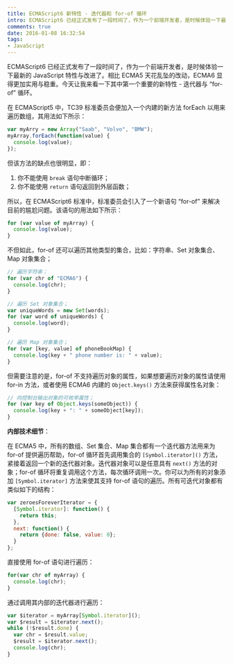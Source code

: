 ```yaml
---
title: ECMAScript6 新特性 - 迭代器和 for-of 循环
intro: ECMAScript6 已经正式发布了一段时间了，作为一个前端开发者，是时候体验一下最新的 JavaScript 特性与改进了。相比 ECMA5 天花乱坠的改动，ECMA6 显得更加实用与稳重。今天让我来看一下其中第一个重要的新特性 - 迭代器与 “for-of” 循环。
comments: true
date: 2016-01-08 16:32:54
tags:
- JavaScript
---
```


ECMAScript6 已经正式发布了一段时间了，作为一个前端开发者，是时候体验一下最新的 JavaScript 特性与改进了。相比 ECMA5 天花乱坠的改动，ECMA6 显得更加实用与稳重。今天让我来看一下其中第一个重要的新特性 - 迭代器与 “for-of” 循环。

在 ECMAScript5 中，TC39 标准委员会便加入一个内建的新方法 forEach 以用来遍历数组，其用法如下所示：

```javascript
var myArry = new Array("Saab", "Volvo", "BMW");
myArray.forEach(function(value) {
  console.log(value);
});
```

但该方法的缺点也很明显，即：

1. 你不能使用 `break` 语句中断循环；
2. 你不能使用 `return` 语句返回到外层函数；

所以，在 ECMAScript6 标准中，标准委员会引入了一个新语句 “for-of” 来解决目前的尴尬问题。该语句的用法如下所示：

```javascript
for (var value of myArray) {
  console.log(value);
}
```

不但如此，for-of 还可以遍历其他类型的集合，比如：字符串、Set 对象集合、Map 对象集合；

```javascript
// 遍历字符串；
for (var chr of "ECMA6") {
  console.log(chr);
}

// 遍历 Set 对象集合；
var uniqueWords = new Set(words);
for (var word of uniqueWords) {
  console.log(word);
}

// 遍历 Map 对象集合；
for (var [key, value] of phoneBookMap) {
  console.log(key + " phone number is: " + value);
}
```

但需要注意的是，for-of 不支持遍历对象的属性，如果想要遍历对象的属性请使用 for-in 方法，或者使用 ECMA6 内建的 `Object.keys()` 方法来获得属性名对象：

```javascript
// 向控制台输出对象的可枚举属性；
for (var key of Object.keys(someObject)) {
  console.log(key + ": " + someObject[key]);
}
```

**内部技术细节**：

在 ECMA5 中，所有的数组、Set 集合、Map 集合都有一个迭代器方法用来为 for-of 提供遍历帮助，for-of 循环首先调用集合的 `[Symbol.iterator]()` 方法，紧接着返回一个新的迭代器对象。迭代器对象可以是任意具有 `next()` 方法的对象；for-of 循环将重复调用这个方法，每次循环调用一次。你可以为所有的对象添加 `[Symbol.iterator]` 方法来使其支持 for-of 语句的遍历。所有可迭代对象都有类似如下的结构：

```javascript
var zeroesForeverIterator = {
  [Symbol.iterator]: function() {
    return this;
  },
  next: function() {
    return {done: false, value: 0};
  }
};
```

直接使用 for-of 语句进行遍历：
```javascript
for(var chr of myArray) {
  console.log(chr);
}
```

通过调用其内部的迭代器进行遍历：
```javascript
var $iterator = myArray[Symbol.iterator]();
var $result = $iterator.next();
while (!$result.done) {
  var chr = $result.value;
  $result = $iterator.next();
  console.log(chr);
}
```